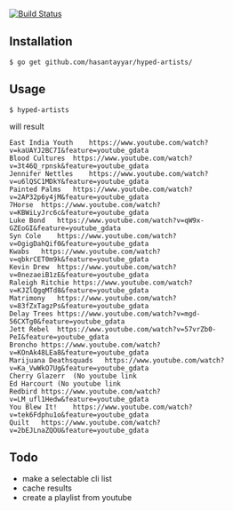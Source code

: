 [![Build Status](https://travis-ci.org/hasantayyar/hyped-artists.png?branch=master)](https://travis-ci.org/hasantayyar/hyped-artists)


Installation
------------

    $ go get github.com/hasantayyar/hyped-artists/
   

Usage
------------

    $ hyped-artists
    
will result

    East India Youth	https://www.youtube.com/watch?v=kaUAYJ2BC7I&feature=youtube_gdata	
    Blood Cultures	https://www.youtube.com/watch?v=3t46Q_rpnsk&feature=youtube_gdata	
    Jennifer Nettles	https://www.youtube.com/watch?v=u6lQSC1MDkY&feature=youtube_gdata	
    Painted Palms	https://www.youtube.com/watch?v=2AP32p6y4jM&feature=youtube_gdata	
    7Horse	https://www.youtube.com/watch?v=KBWiLyJrc6c&feature=youtube_gdata	
    Luke Bond	https://www.youtube.com/watch?v=qW9x-GZEoGI&feature=youtube_gdata	
    Syn Cole	https://www.youtube.com/watch?v=OgigDahQif0&feature=youtube_gdata	
    Kwabs	https://www.youtube.com/watch?v=qbkrCET0m9k&feature=youtube_gdata	
    Kevin Drew	https://www.youtube.com/watch?v=0nezaeiB1zE&feature=youtube_gdata	
    Raleigh Ritchie	https://www.youtube.com/watch?v=KJZlQgqMTd8&feature=youtube_gdata	
    Matrimony	https://www.youtube.com/watch?v=83fZxTagzPs&feature=youtube_gdata	
    Delay Trees	https://www.youtube.com/watch?v=mgd-56CXTg0&feature=youtube_gdata	
    Jett Rebel	https://www.youtube.com/watch?v=57vrZb0-PeI&feature=youtube_gdata	
    Broncho	https://www.youtube.com/watch?v=KOnAk48LEa8&feature=youtube_gdata	
    Marijuana Deathsquads	https://www.youtube.com/watch?v=Ka_VwWkO7Ug&feature=youtube_gdata	
    Cherry Glazerr	(No youtube link	
    Ed Harcourt	(No youtube link	
    Redbird	https://www.youtube.com/watch?v=LM_ufl1Hedw&feature=youtube_gdata	
    You Blew It!	https://www.youtube.com/watch?v=tek6Fdphu1o&feature=youtube_gdata	
    Quilt	https://www.youtube.com/watch?v=2bEJLnaZQOU&feature=youtube_gdata	




Todo
------------

- make a selectable cli list
- cache results
- create a playlist from youtube

